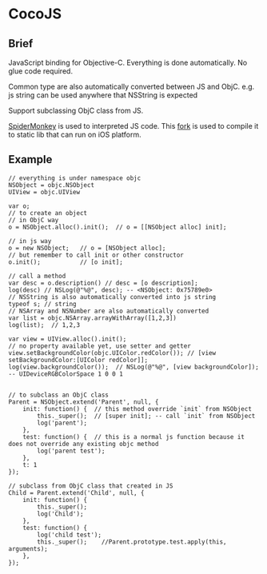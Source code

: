 CocoJS
======

Brief
-----
JavaScript binding for Objective-C. Everything is done automatically. No glue code required.

Common type are also automatically converted between JS and ObjC. e.g. js string can be used anywhere that NSString is expected

Support subclassing ObjC class from JS.

[SpiderMonkey](https://developer.mozilla.org/en-US/docs/SpiderMonkey) is used to interpreted JS code. This [fork](https://github.com/funkaster/spidermonkey) is used to compile it to static lib that can run on iOS platform.



Example
-------

    // everything is under namespace objc
    NSObject = objc.NSObject
    UIView = objc.UIView

    var o;
    // to create an object
    // in ObjC way
    o = NSObject.alloc().init();  // o = [[NSObject alloc] init];
    
    // in js way
    o = new NSObject;   // o = [NSObject alloc];
    // but remember to call init or other constructor
    o.init();           // [o init];

    // call a method
    var desc = o.description() // desc = [o description];
    log(desc) // NSLog(@"%@", desc); -- <NSObject: 0x75789e0>
    // NSString is also automatically converted into js string
    typeof s; // string
    // NSArray and NSNumber are also automatically converted
    var list = objc.NSArray.arrayWithArray([1,2,3])
    log(list);  // 1,2,3
    
    var view = UIView.alloc().init();
    // no property available yet, use setter and getter
    view.setBackgroundColor(objc.UIColor.redColor()); // [view setBackgroundColor:[UIColor redColor]];
    log(view.backgroundColor());  // NSLog(@"%@", [view backgroundColor]); -- UIDeviceRGBColorSpace 1 0 0 1
    
    
    // to subclass an ObjC class
    Parent = NSObject.extend('Parent', null, {
        init: function() {  // this method override `init` from NSObject
            this._super();  // [super init]; -- call `init` from NSObject
            log('parent');
        }, 
        test: function() {  // this is a normal js function because it does not override any existing objc method
            log('parent test');
        },
        t: 1
    });
    
    // subclass from ObjC class that created in JS
    Child = Parent.extend('Child', null, {
        init: function() {
            this._super();
            log('Child');
        },
        test: function() {
            log('child test');
            this._super();    //Parent.prototype.test.apply(this, arguments);
        },
    });
    
    